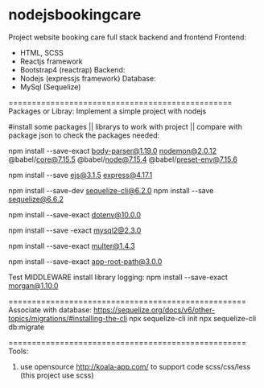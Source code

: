 # nodejsbookingcare
Project website booking care full stack backend and frontend
Frontend:
+ HTML, SCSS
+ Reactjs framework
+ Bootstrap4 (reactrap)
Backend:
+ Nodejs (expressjs framework)
Database:
+ MySql (Sequelize)

================================================
Packages or Libray:
Implement a simple project with nodejs

#install some packages || librarys to work with project || compare with package json to check the packages needed:

npm install --save-exact body-parser@1.19.0 nodemon@2.0.12 @babel/core@7.15.5 @babel/node@7.15.4 @babel/preset-env@7.15.6

npm install --save ejs@3.1.5 express@4.17.1

npm install --save-dev sequelize-cli@6.2.0
npm install --save sequelize@6.6.2

npm install --save-exact dotenv@10.0.0

npm install --save -exact mysql2@2.3.0

npm install --save-exact multer@1.4.3

npm install --save-exact app-root-path@3.0.0

Test MIDDLEWARE install library logging: npm install --save-exact morgan@1.10.0

===================================================
Associate with database:
https://sequelize.org/docs/v6/other-topics/migrations/#installing-the-cli
npx sequelize-cli init
npx sequelize-cli db:migrate

===================================================
Tools:
 1. use opensource http://koala-app.com/ to support code scss/css/less (this project use scss)
